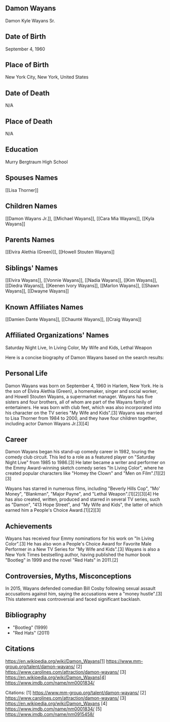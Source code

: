 ## Damon Wayans
Damon Kyle Wayans Sr.

## Date of Birth
September 4, 1960

## Place of Birth
New York City, New York, United States

## Date of Death
N/A

## Place of Death
N/A

## Education
Murry Bergtraum High School

## Spouses Names
[[Lisa Thorner]]

## Children Names
[[Damon Wayans Jr.]], [[Michael Wayans]], [[Cara Mia Wayans]], [[Kyla Wayans]]

## Parents Names
[[Elvira Alethia (Green)]], [[Howell Stouten Wayans]]

## Siblings' Names
[[Elvira Wayans]], [[Vonnie Wayans]], [[Nadia Wayans]], [[Kim Wayans]], [[Diedra Wayans]], [[Keenen Ivory Wayans]], [[Marlon Wayans]], [[Shawn Wayans]], [[Dwayne Wayans]]

## Known Affiliates Names
[[Damien Dante Wayans]], [[Chaunté Wayans]], [[Craig Wayans]]

## Affiliated Organizations' Names
Saturday Night Live, In Living Color, My Wife and Kids, Lethal Weapon

Here is a concise biography of Damon Wayans based on the search results:

## Personal Life
Damon Wayans was born on September 4, 1960 in Harlem, New York. He is the son of Elvira Alethia (Green), a homemaker, singer and social worker, and Howell Stouten Wayans, a supermarket manager. Wayans has five sisters and four brothers, all of whom are part of the Wayans family of entertainers. He was born with club feet, which was also incorporated into his character on the TV series "My Wife and Kids".[3] Wayans was married to Lisa Thorner from 1984 to 2000, and they have four children together, including actor Damon Wayans Jr.[3][4]

## Career
Damon Wayans began his stand-up comedy career in 1982, touring the comedy club circuit. This led to a role as a featured player on "Saturday Night Live" from 1985 to 1986.[3] He later became a writer and performer on the Emmy Award-winning sketch comedy series "In Living Color", where he created popular characters like "Homey the Clown" and "Men on Film".[1][2][3] 

Wayans has starred in numerous films, including "Beverly Hills Cop", "Mo' Money", "Blankman", "Major Payne", and "Lethal Weapon".[1][2][3][4] He has also created, written, produced and starred in several TV series, such as "Damon", "413 Hope Street", and "My Wife and Kids", the latter of which earned him a People's Choice Award.[1][2][3]

## Achievements
Wayans has received four Emmy nominations for his work on "In Living Color".[3] He has also won a People's Choice Award for Favorite Male Performer in a New TV Series for "My Wife and Kids".[3] Wayans is also a New York Times bestselling author, having published the humor book "Bootleg" in 1999 and the novel "Red Hats" in 2011.[2]

## Controversies, Myths, Misconceptions
In 2015, Wayans defended comedian Bill Cosby following sexual assault accusations against him, saying the accusations were a "money hustle".[3] This statement was controversial and faced significant backlash.

## Bibliography
- "Bootleg" (1999)
- "Red Hats" (2011)

## Citations 
https://en.wikipedia.org/wiki/Damon_Wayans[1] https://www.mm-group.org/talent/damon-wayans/
[2] https://www.carolines.com/attraction/damon-wayans/
[3] https://en.wikipedia.org/wiki/Damon_Wayans[4] https://www.imdb.com/name/nm0001834/

Citations:
[1] https://www.mm-group.org/talent/damon-wayans/
[2] https://www.carolines.com/attraction/damon-wayans/
[3] https://en.wikipedia.org/wiki/Damon_Wayans
[4] https://www.imdb.com/name/nm0001834/
[5] https://www.imdb.com/name/nm0915458/